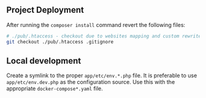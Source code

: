 ## Project Deployment

After running the `composer install` command revert the following files:

```bash
# ./pub/.htaccess - checkout due to websites mapping and custom rewrite rules
git checkout ./pub/.htaccess .gitignore
```
## Local development

Create a symlink to the proper `app/etc/env.*.php` file. It is preferable to use `app/etc/env.dev.php` as the configuration source. Use this with the appropriate `docker-compose*.yaml` file.
